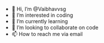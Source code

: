 - 👋 Hi, I’m @Vaibhavvsg
- 👀 I’m interested in coding
- 🌱 I’m currently learning
- 💞️ I’m looking to collaborate on code
- 📫 How to reach me via email

<!---
Vaibhavvsg/Vaibhavvsg is a ✨ special ✨ repository because its `README.md` (this file) appears on your GitHub profile.
You can click the Preview link to take a look at your changes.
--->
